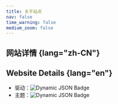 ```yaml
---
title: 关于站点
nav: false
time_warning: false
medium_zoom: false
---
```


## 网站详情 {lang="zh-CN"}
## Website Details {lang="en"}
<!--
::: zh-CN
- 驱动：[Valaxy](https://valaxy.site/)
- 主题：[valaxy-theme-yun](https://github.com/YunYouJun/valaxy/blob/main/packages/valaxy-theme-yun/)
:::

::: en
- Drive: [Valaxy](https://valaxy.site/)
- Theme: [valaxy-theme-yun](https://github.com/YunYouJun/valaxy/blob/main/packages/valaxy-theme-yun/)
:::
-->
- 驱动：<img style="display:inline" alt="Dynamic JSON Badge" src="https://img.shields.io/badge/dynamic/json?url=https%3A%2F%2Fgithub.com%2Fyunyoujun%2Fvalaxy%2Fraw%2Fmain%2Fpackage.json&query=%24.version&label=Valaxy">
- 主题：<img style="display:inline" alt="Dynamic JSON Badge" src="https://img.shields.io/badge/dynamic/json?url=https%3A%2F%2Fgithub.com%2FYunYouJun%2Fvalaxy%2Fraw%2Fmain%2Fpackages%2Fvalaxy-theme-yun%2Fpackage.json&query=%24.version&label=Yun">
